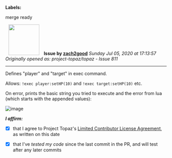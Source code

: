 **Labels:**

merge ready



<a href="https://github.com/zach2good"><img src="https://avatars3.githubusercontent.com/u/1389729?v=4" width="96" height="96" hspace="10"></img></a> **Issue by [zach2good](https://github.com/zach2good)**
_Sunday Jul 05, 2020 at 17:13:57_
_Originally opened as: project-topaz/topaz - Issue 811_

----

Defines "player" and "target" in exec command.

Allows: `!exec player:setHP(10)` and `!exec target:setHP(10)` etc.

On error, prints the basic string you tried to execute and the error from lua (which starts with the appended values):
![image](https://user-images.githubusercontent.com/1389729/86538026-07326280-befc-11ea-86f4-98a350534461.png)

<!-- place 'x' mark between square [] brackets to affirm: -->
**_I affirm:_**
- [x] that I agree to Project Topaz's [Limited Contributor License Agreement](http://project-topaz.com/blob/release/CONTRIBUTOR_AGREEMENT.md), as written on this date
- [x] that I've _tested my code_ since the last commit in the PR, and will test after any later commits


